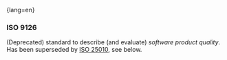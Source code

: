 {lang=en}
### ISO 9126

(Deprecated) standard to describe (and evaluate) _software product quality_.
Has been superseded by [ISO 25010](#term-iso-25010), see below.


